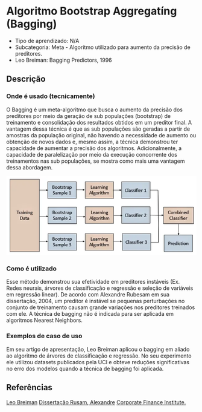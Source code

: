 # Algoritmo Bootstrap Aggregatíng (Bagging)

- Tipo de aprendizado: N/A
- Subcategoria: Meta - Algoritmo utilizado para aumento da precisão de preditores.
- Leo Breiman: Bagging Predictors, 1996

## Descrição

### Onde é usado (tecnicamente)

O Bagging é um meta-algoritmo que busca o aumento da precisão dos preditores por meio da geração de sub populações (bootstrap) de treinamento e consolidação dos resultados obtidos em um preditor final. A vantagem dessa técnica é que as sub populações são geradas a partir de amostras da população original, não havendo a necessidade de aumento ou obtenção de novos dados e, mesmo assim, a técnica demonstrou ter capacidade de aumentar a precisão dos algoritmos. Adicionalmente, a capacidade de paralelização por meio da execução concorrente dos treinamentos nas sub populações, se mostra como mais uma vantagem dessa abordagem.

![Funcionamento Bagging](bagging.webp)

### Como é utilizado

Esse método demonstrou sua efetividade em preditores instáveis (Ex. Redes neurais, árvores de classificação e regressão e seleção de variáveis em regressão linear). De acordo com Alexandre Rubesam em sua dissertação, 2004, um preditor é instável se pequenas perturbações no conjunto de treinamento causam grande variações nos preditores treinados com ele. A técnica de bagging não é indicada para ser aplicada em algoritmos Nearest Neighbors.

### Exemplos de caso de uso

Em seu artigo de apresentação, Leo Breiman aplicou o bagging em aliado ao algoritmo de árvores de classificação e regressão. No seu experimento ele utilizou datasets publicados pela UCI e obteve reduções significativas no erro dos modelos quando a técnica de bagging foi aplicada.

## Referências
[Leo Breiman](https://www.stat.berkeley.edu/~breiman/bagging.pdf)
[Dissertação Rusam, Alexandre](http://repositorio.unicamp.br/jspui/bitstream/REPOSIP/306510/1/Rubesam_Alexandre_M.pdf)
[Corporate Finance Institute.](https://corporatefinanceinstitute.com/resources/knowledge/other/bagging-bootstrap-aggregation/)

